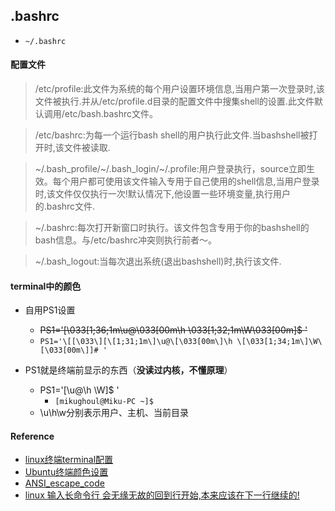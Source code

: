 ## .bashrc
* `~/.bashrc`

#### 配置文件
> /etc/profile:此文件为系统的每个用户设置环境信息,当用户第一次登录时,该文件被执行.并从/etc/profile.d目录的配置文件中搜集shell的设置.此文件默认调用/etc/bash.bashrc文件。

> /etc/bashrc:为每一个运行bash shell的用户执行此文件.当bashshell被打开时,该文件被读取.

> ~/.bash_profile/~/.bash_login/~/.profile:用户登录执行，source立即生效。每个用户都可使用该文件输入专用于自己使用的shell信息,当用户登录时,该文件仅仅执行一次!默认情况下,他设置一些环境变量,执行用户的.bashrc文件.

> ~/.bashrc:每次打开新窗口时执行。该文件包含专用于你的bashshell的bash信息。与/etc/bashrc冲突则执行前者～。

> ~/.bash_logout:当每次退出系统(退出bashshell)时,执行该文件. 

#### terminal中的颜色
* 自用PS1设置
    * ~~PS1='[\033[1;36;1m\u@\033[00m\h \033[1;32;1m\W\033[00m]\$ '~~
    * `PS1='\[[\033\][\[1;31;1m\]\u@\[\033[00m\]\h \[\033[1;34;1m\]\W\[\033[00m\]]# '`

* PS1就是终端前显示的东西（**没读过内核，不懂原理**）
    * PS1='[\u@\h \W]\$ '
        * `[mikughoul@Miku-PC ~]$ `
    * \u\h\w分别表示用户、主机、当前目录    


#### Reference
* [linux终端terminal配置](http://blog.csdn.net/pipisorry/article/details/39584489)
* [Ubuntu终端颜色设置](http://blog.sina.com.cn/s/blog_6d0cbb0301019egu.html)
* [ANSI_escape_code](https://en.wikipedia.org/wiki/ANSI_escape_code)
* [linux 输入长命令行 会无缘无故的回到行开始,本来应该在下一行继续的!](https://flytreeleft.iteye.com/blog/1541616)